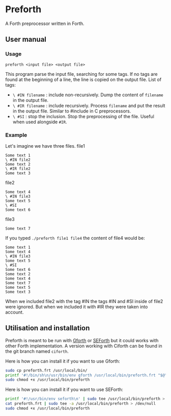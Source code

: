 # Preforth

A Forth preprocessor written in Forth.

## User manual
### Usage  
```
preforth <input file> <output file>
```
This program parse the input file, searching for some tags. If no tags are found at the beginning of a line, the line is copied on the output file.
List of tags:
* `\ #IN filename` : include non-recursively. Dump the content of `filename` in the output file.
* `\ #IR filename` : include recursively. Process `filename` and put the result in the output file. Similar to #include in C preprocessors.
* `\ #SI` : stop the inclusion. Stop the preprocessing of the file. Useful when used alongside `#IR`.

### Example
Let's imagine we have three files.
file1
```
Some text 1
\ #IN file2
Some text 2
\ #IR file2
Some text 3
```
file2
```
Some text 4
\ #IN file3
Some text 5
\ #SI
Some text 6
```

file3
```
Some text 7
```

If you typed `./preforth file1 file4` the content of file4 would be:
```
Some text 1
Some text 4
\ #IN file3
Some text 5
\ #SI
Some text 6
Some text 2
Some text 4
Some text 7
Some text 5
Some text 3
```
When we included file2 with the tag #IN the tags #IN and #SI inside of file2 were ignored. But when we included it with #IR they were taken into account.

## Utilisation and installation

Preforth is meant to be run with [Gforth](https://gforth.org) or [SEForth](https://github.com/Arkaeriit/SEForth) but it could works with other Forth implementation. A version working with Ciforth can be found in the git branch named `ciforth`.

Here is how you can install it if you want to use Gforth:
```sh
sudo cp preforth.frt /usr/local/bin/
printf '#!/bin/sh\n/usr/bin/env gforth /usr/local/bin/preforth.frt "$@"\n' | sudo tee /usr/local/bin/preforth > /dev/null
sudo chmod +x /usr/local/bin/preforth
```

Here is how you can install it if you want to use SEForth:
```sh
printf '#!/usr/bin/env seforth\n' | sudo tee /usr/local/bin/preforth > /dev/null
cat preforth.frt | sudo tee -a /usr/local/bin/preforth > /dev/null
sudo chmod +x /usr/local/bin/preforth
```

